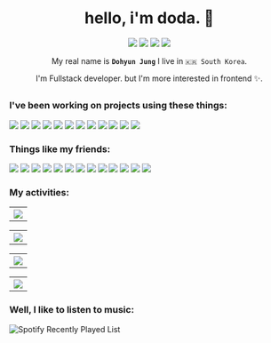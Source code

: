 <h1 align="center">hello, i'm doda. 👋</h1>

<p align="center">
  <a href="mailto:me@doda.dev"><img src="https://shields.io/badge/-e--mail-red?style=for-the-badge&logo=gmail&logoColor=fff&labelColor=333" /></a> <a href="https://resume.doda.dev"><img src="https://shields.io/badge/-RESUME-2B579A?style=for-the-badge&logo=microsoft-word&logoColor=fff&labelColor=333" /></a> <a href="https://github.com/ddarkr"><img src="https://shields.io/badge/-Github-181717?style=for-the-badge&logo=github&logoColor=fff&labelColor=333" /></a> <a href="https://gitlab.com/ddark"><img src="https://shields.io/badge/-Gitlab-FCA121?style=for-the-badge&logo=gitlab&logoColor=fff&labelColor=333" /></a>
</p>

<p align="center">My real name is <b><code>Dohyun Jung</code></b> I live in <code>🇰🇷 South Korea</code>.</p>

<p align="center">I'm Fullstack developer. but I'm more interested in frontend ✨.</p>

<h2></h2>

### I've been working on projects using these things:
<img src="https://img.shields.io/badge/-TypeScript-3178C6?style=flat-square&logo=TypeScript&logoColor=white" /> <img src="https://img.shields.io/badge/-React-20232a?style=flat-square&logo=React&logoColor=61DAFB" /> <img src="https://img.shields.io/badge/-Next.js-000?style=flat-square&logo=Next.js&logoColor=white" /> <img src="https://img.shields.io/badge/-Nest.js-E0234E?style=flat-square&logo=NestJS&logoColor=white" /> <img src="https://img.shields.io/badge/-Vue.js-4FC08D?style=flat-square&logo=Vue.js&logoColor=white" /> <img src="https://img.shields.io/badge/-Nuxt.js-00C58E?style=flat-square&logo=Nuxt.js&logoColor=white" /> <img src="https://img.shields.io/badge/-Laravel-FF2D20?style=flat-square&logo=Laravel&logoColor=white" /> <img src="https://img.shields.io/badge/-PHP-777BB4?style=flat-square&logo=PHP&logoColor=white" /> <img src="https://img.shields.io/badge/-Sass-CC6699?style=flat-square&logo=Sass&logoColor=white" /> <img src="https://img.shields.io/badge/-GraphQL-E10098?style=flat-square&logo=graphql&logoColor=white" /> <img src="https://img.shields.io/badge/-webpack-2b3a42?style=flat-square&logo=webpack&logoColor=8DD6F9" /> <img src="https://img.shields.io/badge/-styled_components-DB7093?style=flat-square&logo=styled-components&logoColor=white" />

### Things like my friends:

<img src="https://img.shields.io/badge/-Git-F05032?style=flat-square&logo=git&logoColor=white" /> <img src="https://img.shields.io/badge/-macOS-000?style=flat-square&logo=Apple&logoColor=white" /> <img src="https://img.shields.io/badge/-Ubuntu-E95420?style=flat-square&logo=Ubuntu&logoColor=white" /> <img src="https://img.shields.io/badge/-Brave_Browser-FB542B?style=flat-square&logo=brave&logoColor=white" /> <img src="https://img.shields.io/badge/-Prettier-F7B93E?style=flat-square&logo=prettier&logoColor=white" /> <img src="https://img.shields.io/badge/-Vercel-000?style=flat-square&logo=Vercel&logoColor=white" /> <img src="https://img.shields.io/badge/-AWS-232F3E?style=flat-square&logo=Amazon AWS&logoColor=white" /> <img src="https://img.shields.io/badge/-Android-3DDC84?style=flat-square&logo=Android&logoColor=fff" /> <img src="https://img.shields.io/badge/-Authy-EC1C24?style=flat-square&logo=Authy&logoColor=white" /> <img src="https://img.shields.io/badge/-Bitwarden-175DDC?style=flat-square&logo=Bitwarden&logoColor=white" /> <img src="https://img.shields.io/badge/-Cloudflare-F38020?style=flat-square&logo=Cloudflare&logoColor=white" /> <img src="https://img.shields.io/badge/-Notion-000?style=flat-square&logo=Notion&logoColor=white" /> <img src="https://img.shields.io/badge/-Figma-F24E1E?style=flat-square&logo=Figma&logoColor=white" />

### My activities:

<table><tr><th><img src="https://github.com/ddarkr/ddarkr-futures/blob/master/metrics/metrics.plugin.lines.svg" /></th></tr></table>

<table><tr><th><img src="https://github.com/ddarkr/ddarkr-futures/blob/master/metrics/metrics.plugin.wakatime.svg" /></th></tr></table>

<table><tr><th><img src="https://github.com/ddarkr/ddarkr-futures/blob/master/metrics/metrics.plugin.habits.charts.svg" /></th></tr></table>

<table><tr><th><img src="https://github.com/ddarkr/ddarkr-futures/blob/master/metrics/metrics.plugin.languages.details.svg" /></th></tr></table>

### Well, I like to listen to music:
![Spotify Recently Played List](https://spotify-recently-played-readme.vercel.app/api?user=xlt1ncei1ix3gtzh2jetkfkrh&count=3)
